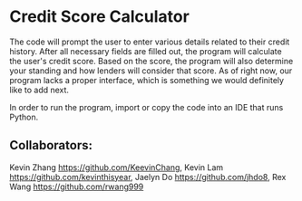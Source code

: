 # Credit Score Calculator

The code will prompt the user to enter various details related to their credit history. After all necessary fields are filled out, the program will calculate the user's credit score. Based on the score, the program will also determine your standing and how lenders will consider that score. As of right now, our program lacks a proper interface, which is something we would definitely like to add next.

In order to run the program, import or copy the code into an IDE that runs Python.

## Collaborators: 
Kevin Zhang https://github.com/KeevinChang, Kevin Lam https://github.com/kevinthisyear, Jaelyn Do https://github.com/jhdo8, Rex Wang https://github.com/rwang999
